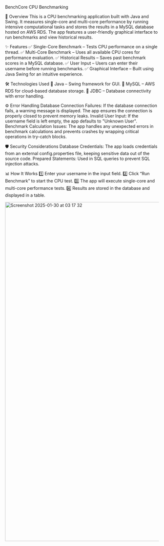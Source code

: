 BenchCore CPU Benchmarking 

🚀 Overview
This is a CPU benchmarking application built with Java and Swing. It measures single-core and multi-core performance by running intensive computational tasks and stores the results in a MySQL database hosted on AWS RDS. The app features a user-friendly graphical interface to run benchmarks and view historical results.

✨ Features
✅ Single-Core Benchmark – Tests CPU performance on a single thread.
✅ Multi-Core Benchmark – Uses all available CPU cores for performance evaluation.
✅ Historical Results – Saves past benchmark scores in a MySQL database.
✅ User Input – Users can enter their username before running benchmarks.
✅ Graphical Interface – Built using Java Swing for an intuitive experience.

🛠️ Technologies Used
🔹 Java – Swing framework for GUI.
🔹 MySQL – AWS RDS for cloud-based database storage.
🔹 JDBC – Database connectivity with error handling.

⚙️ Error Handling
Database Connection Failures: If the database connection fails, a warning message is displayed. The app ensures the connection is properly closed to prevent memory leaks.
Invalid User Input: If the username field is left empty, the app defaults to "Unknown User".
Benchmark Calculation Issues: The app handles any unexpected errors in benchmark calculations and prevents crashes by wrapping critical operations in try-catch blocks.

🛡️ Security Considerations
Database Credentials: The app loads credentials from an external config.properties file, keeping sensitive data out of the source code.
Prepared Statements: Used in SQL queries to prevent SQL injection attacks.

📊 How It Works
1️⃣ Enter your username in the input field.
2️⃣ Click “Run Benchmark” to start the CPU test.
3️⃣ The app will execute single-core and multi-core performance tests.
4️⃣ Results are stored in the database and displayed in a table.

<img width="1112" alt="Screenshot 2025-01-30 at 03 17 32" src="https://github.com/user-attachments/assets/6a5b1bb9-626e-4594-a80c-36b1d1c9b5d8" />
